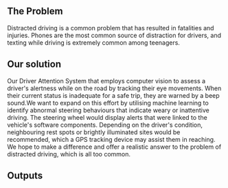 <h2>The Problem</h2>
Distracted driving is a common problem that has resulted in fatalities and injuries. Phones are the most common source of distraction for drivers, 
and texting while driving is extremely common among teenagers. 

<h2>Our solution</h2> 
Our Driver Attention System that employs computer vision to assess a driver's alertness while on the road by tracking their eye movements. 
When their current status is inadequate for a safe trip, they are warned by a beep sound.We want to expand on this effort by utilising machine learning to identify abnormal steering behaviours that indicate weary or inattentive driving. 
The steering wheel would display alerts that were linked to the vehicle's software components. Depending on the driver's condition, neighbouring rest spots or brightly illuminated sites would be recommended, which a GPS tracking device may assist them in reaching. We hope to make a difference and offer a realistic answer to the problem of distracted driving, which is all too common.

<h2>Outputs</h2>
